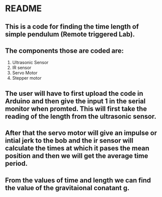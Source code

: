 # README

## This is a code for finding the time length of simple pendulum (Remote triggered Lab).

## The components those are coded are:
1. Ultrasonic Sensor 
2. IR sensor
3. Servo Motor
4. Stepper motor

## The user will have to first upload the code in Arduino and then give the input 1 in the serial monitor when promted. This will first take the reading of the length from the ultrasonic sensor.
## After that the servo motor will give an impulse or intial jerk to the bob and the ir sensor will calculate the times at which it pases the mean position and then we will get the average time period.
## From the values of time and length we can find the value of the gravitaional conatant g. 
